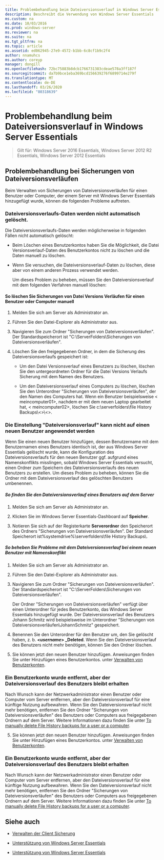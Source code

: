 ```yaml
---
title: Problembehandlung beim Dateiversionsverlauf in Windows Server Essentials
description: Beschreibt die Verwendung von Windows Server Essentials
ms.custom: na
ms.date: 10/03/2016
ms.prod: windows-server
ms.reviewer: na
ms.suite: na
ms.tgt_pltfrm: na
ms.topic: article
ms.assetid: ed062945-27e9-4572-b1bb-6c8cf1b9c2f4
author: nnamuhcs
ms.author: coreyp
manager: dongill
ms.openlocfilehash: 72bc75883b8dcb1766731383cdeae578a3ff187f
ms.sourcegitcommit: da7b9bce1eba369bcd156639276f6899714e279f
ms.translationtype: MT
ms.contentlocale: de-DE
ms.lasthandoff: 03/26/2020
ms.locfileid: "80318639"
---
```

# <a name="troubleshoot-file-history-in-windows-server-essentials"></a>Problembehandlung beim Dateiversionsverlauf in Windows Server Essentials

>Gilt für: Windows Server 2016 Essentials, Windows Server 2012 R2 Essentials, Windows Server 2012 Essentials 
  
## <a name="troubleshoot-issues-with-user-file-history-backups"></a>Problembehandlung bei Sicherungen von Dateiversionsverläufen  
 Beim Verwalten von Sicherungen von Dateiversionsverläufen für einen Benutzer oder Computer, der einem Server mit Windows Server Essentials hinzugefügt wurde, können die folgenden Probleme auftreten.  
  
### <a name="file-history-data-is-not-automatically-deleted"></a>Dateiversionsverlaufs-Daten werden nicht automatisch gelöscht.  
 Die Dateiversionsverlaufs-Daten werden möglicherweise in folgenden Fällen nicht automatisch gelöscht:  
  
- Beim Löschen eines Benutzerkontos haben Sie die Möglichkeit, die Datei Versionsverlauf-Daten des Benutzerkontos nicht zu löschen und die Daten manuell zu löschen.  
  
- Wenn Sie versuchen, die Dateiversionsverlauf-Daten zu löschen, diese aber von einem anderen Prozess verwendet werden.  
  
  Um dieses Problem zu beheben, müssen Sie den Dateiversionsverlauf mit dem folgenden Verfahren manuell löschen:  
  
####  <a name="to-manually-delete-file-history-backups-for-a-user-or-a-computer"></a><a name="BKMK_manuallyDelete"></a>So löschen Sie Sicherungen von Datei Versions Verläufen für einen Benutzer oder Computer manuell  
  
1.  Melden Sie sich am Server als Administrator an.  
  
2.  Führen Sie den Datei-Explorer als Administrator aus.  
  
3.  Navigieren Sie zum Ordner "Sicherungen von Dateiversionsverläufen". Der Standardspeicherort ist "C:\ServerFolders\Sicherungen von Dateiversionsverläufen".  
  
4.  Löschen Sie den freigegebenen Ordner, in dem die Sicherung des Dateiversionsverlaufs gespeichert ist:  
  
    -   Um den Datei Versionsverlauf eines Benutzers zu löschen, löschen Sie den untergeordneten Ordner für die Datei Versions Verlaufs Sicherung mit dem Namen des Benutzers.  
  
    -   Um den Dateiversionsverlauf eines Computers zu löschen, löschen Sie den Unterordner "Sicherungen von Dateiversionsverläufen", der den Namen des Computers hat. Wenn ein Benutzer beispielsweise < meincomputer01\>, nachdem er mit dem neuen Laptop gearbeitet hat, < meincomputer02\>, löschen Sie c:\serverfolders\file History Backups\\<\>\\<\>.  
  
### <a name="cannot-apply-file-history-setting-to-a-new-user"></a>Die Einstellung "Dateiversionsverlauf" kann nicht auf einen neuen Benutzer angewendet werden  
 Wenn Sie einen neuen Benutzer hinzufügen, dessen Benutzername mit dem Benutzernamen eines Benutzers identisch ist, der aus Windows Server Essentials gelöscht wurde, kann die Konfiguration des Dateiversionsverlaufs für den neuen Benutzer ggf. aufgrund eines Namenskonflikts misslingen, sobald Windows Server Essentials versucht, einen Ordner zum Speichern des Dateiversionsverlaufs des neuen Benutzers zu erstellen. Um dieses Problem zu beheben, können Sie die Ordner mit dem Dateiversionsverlauf des gelöschten Benutzers umbenennen.  
  
##### <a name="to-locate-user-file-history-on-the-server"></a>So finden Sie den Dateiversionsverlauf eines Benutzers auf dem Server  
  
1.  Melden Sie sich am Server als Administrator an.  
  
2.  Klicken Sie im Windows Server Essentials-Dashboard auf **Speicher**.  
  
3.  Notieren Sie sich auf der Registerkarte **Serverordner** den Speicherort des Ordners "Sicherungen von Dateiversionsverläufen". Der Standard Speicherort ist%systemdrive%\serverfolders\file History Backups\\.  
  
##### <a name="to-resolve-file-history-issues-for-a-new-user-with-a-name-conflict"></a>So beheben Sie Probleme mit dem Dateiversionsverlauf bei einem neuen Benutzer mit Namenskonflikt  
  
1.  Melden Sie sich am Server als Administrator an.  
  
2.  Führen Sie den Datei-Explorer als Administrator aus.  
  
3.  Navigieren Sie zum Ordner "Sicherungen von Dateiversionsverläufen". Der Standardspeicherort ist "C:\ServerFolders\Sicherungen von Dateiversionsverläufen".  
  
     Der Ordner "Sicherungen von Dateiversionsverläufen" verfügt über einen Unterordner für jedes Benutzerkonto, das Windows Server Essentials hinzugefügt wurde. Der Dateiversionsverlauf des Benutzers Johann Schmitz wird beispielsweise im Unterordner "Sicherungen von Dateiversionsverläufen\JohannSchmitz" gespeichert.  
  
4.  Benennen Sie den Unterordner für den Benutzer um, den Sie gelöscht haben, z. b. **<*username*> _Deleted**. Wenn Sie den Dateiversionsverlauf des Benutzers nicht mehr benötigen, können Sie den Ordner löschen.  
  

5.  Sie können jetzt den neuen Benutzer hinzufügen. Anweisungen finden Sie unter Hinzufügen eines Benutzerkontos. unter [Verwalten von Benutzerkonten](../manage/Manage-User-Accounts-in-Windows-Server-Essentials.md).  
  
### <a name="a-user-account-was-removed-but-the-users-file-history-remains"></a>Ein Benutzerkonto wurde entfernt, aber der Dateiversionsverlauf des Benutzers bleibt erhalten  
 Nach Wunsch kann der Netzwerkadministrator einen Benutzer oder Computer vom Server entfernen, aber den Dateiversionsverlauf für eine künftige Nutzung aufbewahren. Wenn Sie den Dateiversionsverlauf nicht mehr benötigen, entfernen Sie den Ordner "Sicherungen von Dateiversionsverläufen" des Benutzers oder Computers aus freigegebenen Ordnern auf dem Server. Weitere Informationen dazu finden Sie unter [To manually delete File History backups for a user or a computer](Troubleshoot-File-History-in-Windows-Server-Essentials.md#BKMK_manuallyDelete).  

5. Sie können jetzt den neuen Benutzer hinzufügen. Anweisungen finden Sie unter Hinzufügen eines Benutzerkontos. unter [Verwalten von Benutzerkonten](../manage/Manage-User-Accounts-in-Windows-Server-Essentials.md).  
  
### <a name="a-user-account-was-removed-but-the-users-file-history-remains"></a>Ein Benutzerkonto wurde entfernt, aber der Dateiversionsverlauf des Benutzers bleibt erhalten  
 Nach Wunsch kann der Netzwerkadministrator einen Benutzer oder Computer vom Server entfernen, aber den Dateiversionsverlauf für eine künftige Nutzung aufbewahren. Wenn Sie den Dateiversionsverlauf nicht mehr benötigen, entfernen Sie den Ordner "Sicherungen von Dateiversionsverläufen" des Benutzers oder Computers aus freigegebenen Ordnern auf dem Server. Weitere Informationen dazu finden Sie unter [To manually delete File History backups for a user or a computer](../support/Troubleshoot-File-History-in-Windows-Server-Essentials.md#BKMK_manuallyDelete).  

  
## <a name="see-also"></a>Siehe auch  
  
-   [Verwalten der Client Sicherung](../manage/Manage-Client-Computer-Backup-in-Windows-Server-Essentials.md)  
  

-   [Unterstützung von Windows Server Essentials](Support-Windows-Server-Essentials.md)

-   [Unterstützung von Windows Server Essentials](../support/Support-Windows-Server-Essentials.md)

